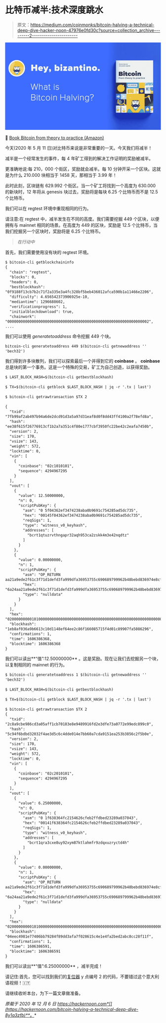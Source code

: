 # 比特币减半:技术深度跳水

> 原文：<https://medium.com/coinmonks/bitcoin-halving-a-technical-deep-dive-hacker-noon-47976e0fd30c?source=collection_archive---------2----------------------->

![](img/56562038b1bd8f9e18b3c799a50ce8c4.png)

📒 [Book Bitcoin from theory to practice (Amazon)](https://amzn.to/2Ym4gz6)

今天(2020 年 5 月 11 日)对比特币来说是非常重要的一天。今天我们将减半！

减半是一个经常发生的事件，每 4 年矿工得到的解决工作证明的奖励被减半。

更准确地说:每 210，000 个街区，奖励就会减半。每 10 分钟开采一个区块。这就是为什么 210.000 块相当于 1458 天，那相当于 3.99 年！

此时此刻，区块链有 629.992 个街区。当一个矿工将找到一个高度为 630.000 的新块时，12 年将从 genesis 块过去，奖励将是每块 6.25 个比特币而不是 12.5 个比特币。

我们可以在 regtest 环境中重现相同的行为。

请注意:在 regtest 中，减半发生在不同的高度。我们需要挖掘 449 个区块，以便拥有与 mainnet 相同的场景。在高度为 449 的区块，奖励是 12.5 个比特币，当我们挖掘另一个区块时，奖励将是 6.25 个比特币。

> *在行动中*

首先，我们需要使用没有块的 regtest 环境。

```
$ bitcoin-cli getblockchaininfo
{
  "chain": "regtest",
  "blocks": 0,
  "headers": 0,
  "bestblockhash": "0f9188f13cb7b2c71f2a335e3a4fc328bf5beb436012afca590b1a11466e2206",
  "difficulty": 4.656542373906925e-10,
  "mediantime": 1296688602,
  "verificationprogress": 1,
  "initialblockdownload": true,
  "chainwork": "0000000000000000000000000000000000000000000000000000000000000002",
....
```

我们可以使用 *generatetoaddress* 命令挖掘 449 个块。

```
bitcoin-cli generatetoaddress 449 $(bitcoin-cli getnewaddress '' 'bech32')
```

我们得到许多块散列，我们可以探索最后一个并得到它的 **coinbase** 。 **coinbase** 总是块的第一个事务。这是一个特殊的交易，矿工为自己创造，以获得奖励。

```
$ LAST_BLOCK_HASH=$(bitcoin-cli getbestblockhash)

$ TX=$(bitcoin-cli getblock $LAST_BLOCK_HASH | jq -r '.tx | last')

$ bitcoin-cli getrawtransaction $TX 2

{
  "txid": "7fb99af2ab497b94a6de2dcd91d3a5a97d31eaf8d0f8dd43ff4100a2f78efd8a",
  "hash": "ee38f615f26776913cf1b2a7a351c4f80e1777cbf3950fc22be42c2eafa7450b",
  "version": 2,
  "size": 170,
  "vsize": 143,
  "weight": 572,
  "locktime": 0,
  "vin": [
    {
      "coinbase": "02c1010101",
      "sequence": 4294967295
    }
  ],
  "vout": [
    {
      "value": 12.50000000,
      "n": 0,
      "scriptPubKey": {
        "asm": "0 5f04362ef3474238aba0b9691c754285ad5dc735",
        "hex": "00145f04362ef3474238aba0b9691c754285ad5dc735",
        "reqSigs": 1,
        "type": "witness_v0_keyhash",
        "addresses": [
          "bcrt1qtuzrvthngapr32aqh953ca2zskk4m3e42nqdtz"
        ]
      }
    },
    {
      "value": 0.00000000,
      "n": 1,
      "scriptPubKey": {
        "asm": "OP_RETURN aa21a9ede2f61c3f71d1defd3fa999dfa36953755c690689799962b48bebd836974e8cf9",
        "hex": "6a24aa21a9ede2f61c3f71d1defd3fa999dfa36953755c690689799962b48bebd836974e8cf9",
        "type": "nulldata"
      }
    }
  ],
  "hex": "020000000001010000000000000000000000000000000000000000000000000000000000000000ffffffff0502c1010101ffffffff02807c814a000000001600145f04362ef3474238aba0b9691c754285ad5dc7350000000000000000266a24aa21a9ede2f61c3f71d1defd3fa999dfa36953755c690689799962b48bebd836974e8cf90120000000000000000000000000000000000000000000000000000000000000000000000000",
  "blockhash": "1eb8af036a9b6613c10d1148ef64ee2c86f166085715f4d01c89907fa5086296",
  "confirmations": 1,
  "time": 1606386368,
  "blocktime": 1606386368
}
```

我们可以读出**“值”:12.50000000** 。这是奖励。现在让我们去挖掘另一个块，以复制相同的 mainnet 的行为。

```
$ bitcoin-cli generatetoaddress 1 $(bitcoin-cli getnewaddress '' 'bech32')

$ LAST_BLOCK_HASH=$(bitcoin-cli getbestblockhash)

$ TX=$(bitcoin-cli getblock $LAST_BLOCK_HASH | jq -r '.tx | last')

$ bitcoin-cli getrawtransaction $TX 2
{
  "txid": "2c8a9cbe986cd3a05aff1cb70183e8e9489916fd2e3dfe73a0772e99edc899c0",
  "hash": "5c94f6bdbd32032f4ae3d5c6c4dde014e7bb60a7cda9151ea253b3856c2f5b0e",
  "version": 2,
  "size": 170,
  "vsize": 143,
  "weight": 572,
  "locktime": 0,
  "vin": [
    {
      "coinbase": "02c2010101",
      "sequence": 4294967295
    }
  ],
  "vout": [
    {
      "value": 6.25000000,
      "n": 0,
      "scriptPubKey": {
        "asm": "0 1f638364fc2154626cfeb2ffdbed23289a037043",
        "hex": "00141f638364fc2154626cfeb2ffdbed23289a037043",
        "reqSigs": 1,
        "type": "witness_v0_keyhash",
        "addresses": [
          "bcrt1qra3cxe8uy92xym87ktlahmfr9zdqxuzryctd4h"
        ]
      }
    },
    {
      "value": 0.00000000,
      "n": 1,
      "scriptPubKey": {
        "asm": "OP_RETURN aa21a9ede2f61c3f71d1defd3fa999dfa36953755c690689799962b48bebd836974e8cf9",
        "hex": "6a24aa21a9ede2f61c3f71d1defd3fa999dfa36953755c690689799962b48bebd836974e8cf9",
        "type": "nulldata"
      }
    }
  ],
  "hex": "020000000001010000000000000000000000000000000000000000000000000000000000000000ffffffff0502c2010101ffffffff0240be4025000000001600141f638364fc2154626cfeb2ffdbed23289a0370430000000000000000266a24aa21a9ede2f61c3f71d1defd3fa999dfa36953755c690689799962b48bebd836974e8cf90120000000000000000000000000000000000000000000000000000000000000000000000000",
  "blockhash": "04eec4981e77406bb79284f89dd3afa7f028615c4e1e4fa2bed2abc8cc28f11f",
  "confirmations": 1,
  "time": 1606386591,
  "blocktime": 1606386591
}
```

我们可以读出**“值”:6.25000000** ，减半完成！

请记住:首先，您可以找到我们的[复位器](https://github.com/bitcoin-dalla-teoria-alla-pratica/Bitcoin-in-Action/blob/master/Video%201%20-%20Halving/main.sh?ref=hackernoon.com) y 点编号 2 的代码，不要错过这个意大利语视频！🇮🇹

请继续收听本台，为下一篇文章做准备。

*原载于 2020 年 12 月 6 日 https://hackernoon.com*[](https://hackernoon.com/bitcoin-halving-a-technical-deep-dive-8y1a3zfb)**。**